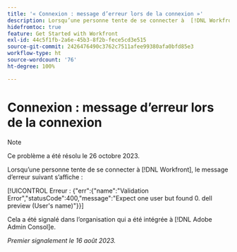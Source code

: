 ```yaml
---
title: '« Connexion : message d’erreur lors de la connexion »'
description: Lorsqu’une personne tente de se connecter à  [!DNL Workfront], un message d’erreur s’affiche.
hidefromtoc: true
feature: Get Started with Workfront
exl-id: 44c5f1fb-2a6e-45b3-8f2b-fece5cd3e515
source-git-commit: 2426476490c3762c7511afee99380afa0bfd85e3
workflow-type: ht
source-wordcount: '76'
ht-degree: 100%

---
```


# Connexion : message d’erreur lors de la connexion

>[!NOTE]
>
>Ce problème a été résolu le 26 octobre 2023.

Lorsqu’une personne tente de se connecter à [!DNL Workfront], le message d’erreur suivant s’affiche :

[!UICONTROL Erreur : {&quot;err&quot;:{&quot;name&quot;:&quot;Validation Error&quot;,&quot;statusCode&quot;:400,&quot;message&quot;:&quot;Expect one user but found 0. dell preview (User&#39;s name)&quot;}}]

Cela a été signalé dans l’organisation qui a été intégrée à [!DNL Adobe Admin Consol]e.

_Premier signalement le 16 août 2023._
